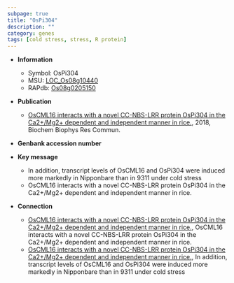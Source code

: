 ```yaml
---
subpage: true
title: "OsPi304"
description: ""
category: genes
tags: [cold stress, stress, R protein]
---
```


* **Information**  
    + Symbol: OsPi304  
    + MSU: [LOC_Os08g10440](http://rice.plantbiology.msu.edu/cgi-bin/ORF_infopage.cgi?orf=LOC_Os08g10440)  
    + RAPdb: [Os08g0205150](http://rapdb.dna.affrc.go.jp/viewer/gbrowse_details/irgsp1?name=Os08g0205150)  

* **Publication**  
    + [OsCML16 interacts with a novel CC-NBS-LRR protein OsPi304 in the Ca2+/Mg2+ dependent and independent manner in rice.](http://www.ncbi.nlm.nih.gov/pubmed?term=OsCML16+interacts+with+a+novel+CC-NBS-LRR+protein+OsPi304+in+the+Ca2+/Mg2++dependent+and+independent+manner+in+rice.%5BTitle%5D), 2018, Biochem Biophys Res Commun.

* **Genbank accession number**  

* **Key message**  
    + In addition, transcript levels of OsCML16 and OsPi304 were induced more markedly in Nipponbare than in 9311 under cold stress
    + OsCML16 interacts with a novel CC-NBS-LRR protein OsPi304 in the Ca2+/Mg2+ dependent and independent manner in rice.

* **Connection**  
    + [OsCML16 interacts with a novel CC-NBS-LRR protein OsPi304 in the Ca2+/Mg2+ dependent and independent manner in rice.](http://www.ncbi.nlm.nih.gov/pubmed?term=OsCML16+interacts+with+a+novel+CC-NBS-LRR+protein+OsPi304+in+the+Ca2+/Mg2++dependent+and+independent+manner+in+rice.%5BTitle%5D), OsCML16 interacts with a novel CC-NBS-LRR protein OsPi304 in the Ca2+/Mg2+ dependent and independent manner in rice.
    + [OsCML16 interacts with a novel CC-NBS-LRR protein OsPi304 in the Ca2+/Mg2+ dependent and independent manner in rice.](http://www.ncbi.nlm.nih.gov/pubmed?term=OsCML16+interacts+with+a+novel+CC-NBS-LRR+protein+OsPi304+in+the+Ca2+/Mg2++dependent+and+independent+manner+in+rice.%5BTitle%5D),  In addition, transcript levels of OsCML16 and OsPi304 were induced more markedly in Nipponbare than in 9311 under cold stress




